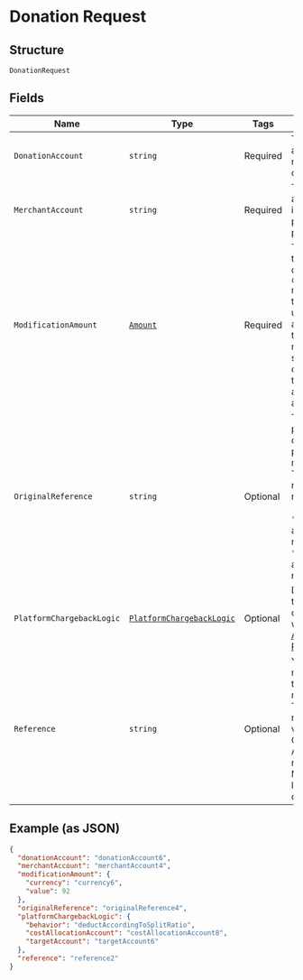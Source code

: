 
# Donation Request

## Structure

`DonationRequest`

## Fields

| Name | Type | Tags | Description |
|  --- | --- | --- | --- |
| `DonationAccount` | `string` | Required | The Adyen account name of the charity. |
| `MerchantAccount` | `string` | Required | The merchant account that is used to process the payment. |
| `ModificationAmount` | [`Amount`](../../doc/models/amount.md) | Required | The amount to be donated.The `currency` must match the currency used in authorisation, the `value` must be smaller than or equal to the authorised amount. |
| `OriginalReference` | `string` | Optional | The original pspReference of the payment to modify.<br>This reference is returned in:<br><br>* authorisation response<br>* authorisation notification |
| `PlatformChargebackLogic` | [`PlatformChargebackLogic`](../../doc/models/platform-chargeback-logic.md) | Optional | Defines how to book chargebacks when using [Adyen for Platforms](https://docs.adyen.com/marketplaces-and-platforms/processing-payments#chargebacks-and-disputes). |
| `Reference` | `string` | Optional | Your reference for the payment modification. This reference is visible in Customer Area and in reports.<br>Maximum length: 80 characters. |

## Example (as JSON)

```json
{
  "donationAccount": "donationAccount6",
  "merchantAccount": "merchantAccount4",
  "modificationAmount": {
    "currency": "currency6",
    "value": 92
  },
  "originalReference": "originalReference4",
  "platformChargebackLogic": {
    "behavior": "deductAccordingToSplitRatio",
    "costAllocationAccount": "costAllocationAccount8",
    "targetAccount": "targetAccount6"
  },
  "reference": "reference2"
}
```

